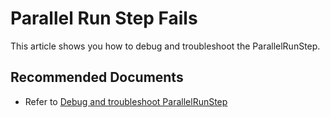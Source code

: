 <properties
    pageTitle="Parallel Run Step Fails"
    description="Parallel Run Step Fails"
    service="microsoft.machinelearning"
    resource="ParallelRunStep"
    authors="shivanissambare"
    ms.author="ssambare"
    displayOrder="1"
    selfHelpType="generic"
    supportTopicIds="32745196"
    productPesIds="16644"
    cloudEnvironments="public, fairfax, mooncake, usnat, ussec"
    articleid="machinelearning-parallelrunstepfails"
	ownershipId="AzureML_AzureMachineLearningServices"
/>

# Parallel Run Step Fails

This article shows you how to debug and troubleshoot the ParallelRunStep.

## **Recommended Documents**

* Refer to [Debug and troubleshoot ParallelRunStep](https://docs.microsoft.com/azure/machine-learning/how-to-debug-parallel-run-step)
